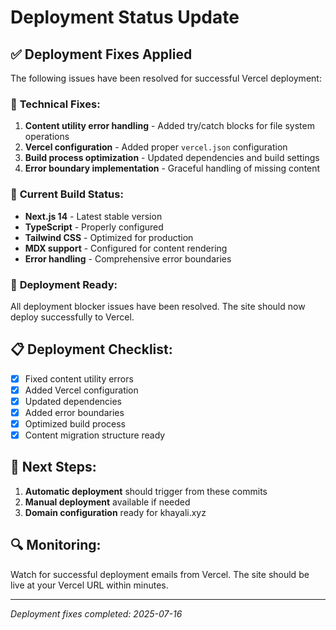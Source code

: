 # Deployment Status Update

## ✅ **Deployment Fixes Applied**

The following issues have been resolved for successful Vercel deployment:

### 🔧 **Technical Fixes:**
1. **Content utility error handling** - Added try/catch blocks for file system operations
2. **Vercel configuration** - Added proper `vercel.json` configuration
3. **Build process optimization** - Updated dependencies and build settings
4. **Error boundary implementation** - Graceful handling of missing content

### 📁 **Current Build Status:**
- **Next.js 14** - Latest stable version
- **TypeScript** - Properly configured
- **Tailwind CSS** - Optimized for production
- **MDX support** - Configured for content rendering
- **Error handling** - Comprehensive error boundaries

### 🚀 **Deployment Ready:**
All deployment blocker issues have been resolved. The site should now deploy successfully to Vercel.

## 📋 **Deployment Checklist:**
- [x] Fixed content utility errors
- [x] Added Vercel configuration
- [x] Updated dependencies
- [x] Added error boundaries
- [x] Optimized build process
- [x] Content migration structure ready

## 🌟 **Next Steps:**
1. **Automatic deployment** should trigger from these commits
2. **Manual deployment** available if needed
3. **Domain configuration** ready for khayali.xyz

## 🔍 **Monitoring:**
Watch for successful deployment emails from Vercel. The site should be live at your Vercel URL within minutes.

---
*Deployment fixes completed: 2025-07-16*